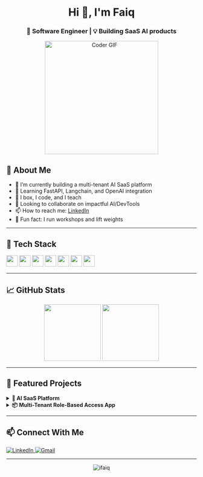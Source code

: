<!-- Greeting -->
<h1 align="center">Hi 👋, I'm Faiq</h1>
<h3 align="center">🚀 Software Engineer | 💡 Building SaaS AI products</h3>

<!-- GIF or Banner -->
<p align="center">
  <img src="https://media.giphy.com/media/qgQUggAC3Pfv687qPC/giphy.gif" width="300" alt="Coder GIF">
</p>

<!-- About Section -->
## 🧠 About Me

- 🔭 I’m currently building a multi-tenant AI SaaS platform  
- 🌱 Learning FastAPI, Langchain, and OpenAI integration  
- 🥋 I box, I code, and I teach  
- 👯 Looking to collaborate on impactful AI/DevTools  
- 📫 How to reach me: [LinkedIn](https://linkedin.com/in/YOUR_USERNAME)  
- 🧠 Fun fact: I run workshops and lift weights

---

<!-- Tech Stack Section -->
## 🧰 Tech Stack
<p align="left">
  <img src="https://cdn.jsdelivr.net/gh/devicons/devicon/icons/javascript/javascript-original.svg" height="30" />
  <img src="https://cdn.jsdelivr.net/gh/devicons/devicon/icons/typescript/typescript-original.svg" height="30" />
  <img src="https://cdn.jsdelivr.net/gh/devicons/devicon/icons/react/react-original.svg" height="30" />
  <img src="https://cdn.jsdelivr.net/gh/devicons/devicon/icons/nodejs/nodejs-original.svg" height="30" />
  <img src="https://cdn.jsdelivr.net/gh/devicons/devicon/icons/python/python-original.svg" height="30" />
  <img src="https://cdn.jsdelivr.net/gh/devicons/devicon/icons/fastapi/fastapi-original.svg" height="30" />
  <img src="https://cdn.jsdelivr.net/gh/devicons/devicon/icons/postgresql/postgresql-original.svg" height="30" />
</p>

---

<!-- GitHub Stats -->
## 📈 GitHub Stats

<p align="center">
  <img src="https://github-readme-stats.vercel.app/api?username=ifaiq&show_icons=true&theme=github_dark" height="150" />
  <img src="https://github-readme-stats.vercel.app/api/top-langs/?username=ifaiq&layout=compact&theme=github_dark" height="150" />
</p>

---

<!-- Projects Showcase -->
## 🚀 Featured Projects

<details>
  <summary><b>🧠 AI SaaS Platform</b></summary>
  <p>Custom document-trained assistant for enterprises using FastAPI and OpenAI.</p>
  <p>🔗 <a href="https://github.com/your-repo">View Code</a></p>
</details>

<details>
  <summary><b>📦 Multi-Tenant Role-Based Access App</b></summary>
  <p>Built with PostgreSQL, Prisma, and Express. Supports modular RBAC and sub-company nesting.</p>
</details>

---

<!-- Contact -->
## 📫 Connect With Me

<p align="left">
  <a href="https://www.linkedin.com/in/YOUR_LINKEDIN" target="_blank">
    <img alt="LinkedIn" src="https://img.shields.io/badge/LinkedIn-blue?style=for-the-badge&logo=linkedin" />
  </a>
  <a href="mailto:your.email@example.com" target="_blank">
    <img alt="Gmail" src="https://img.shields.io/badge/Gmail-D14836?style=for-the-badge&logo=gmail&logoColor=white" />
  </a>
</p>

---

<!-- Visitor Badge -->
<p align="center">
  <img src="https://komarev.com/ghpvc/?username=ifaiq&label=Profile%20views&color=0e75b6&style=flat" alt="ifaiq" />
</p>
